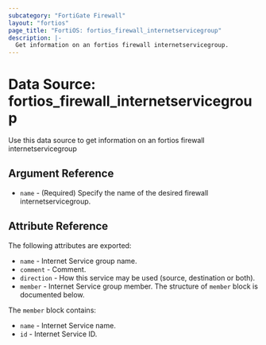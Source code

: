 ```yaml
---
subcategory: "FortiGate Firewall"
layout: "fortios"
page_title: "FortiOS: fortios_firewall_internetservicegroup"
description: |-
  Get information on an fortios firewall internetservicegroup.
---
```


# Data Source: fortios_firewall_internetservicegroup
Use this data source to get information on an fortios firewall internetservicegroup

## Argument Reference

* `name` - (Required) Specify the name of the desired firewall internetservicegroup.

## Attribute Reference

The following attributes are exported:

* `name` - Internet Service group name.
* `comment` - Comment.
* `direction` - How this service may be used (source, destination or both).
* `member` - Internet Service group member. The structure of `member` block is documented below.

The `member` block contains:

* `name` - Internet Service name.
* `id` - Internet Service ID.

